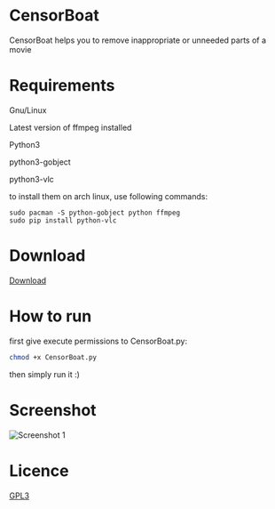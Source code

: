 # CensorBoat
CensorBoat helps you to remove inappropriate or unneeded parts of a movie

# Requirements
Gnu/Linux

Latest version of ffmpeg installed

Python3

python3-gobject

python3-vlc

to install them on arch linux, use following commands:
```
sudo pacman -S python-gobject python ffmpeg
sudo pip install python-vlc
```

# Download
[Download](https://github.com/alireza6677/Censor-Boat/archive/master.zip)

# How to run
first give execute permissions to CensorBoat.py:

```bash
chmod +x CensorBoat.py
```

then simply run it :)

# Screenshot
![Screenshot 1](https://github.com/alireza6677/Censor-Boat/raw/master/screenshot/1.png)

# Licence
[GPL3](https://github.com/alireza6677/Censor-Boat/blob/master/LICENSE)
